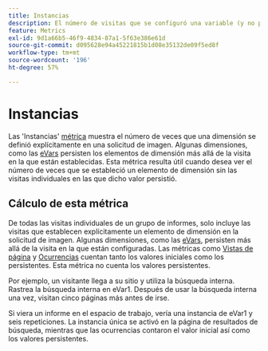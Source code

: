 ```yaml
---
title: Instancias
description: El número de visitas que se configuró una variable (y no persistió).
feature: Metrics
exl-id: 9d1a66b5-46f9-4834-87a1-5f63e386e61d
source-git-commit: d095628e94a45221815b1d08e35132de09f5ed8f
workflow-type: tm+mt
source-wordcount: '196'
ht-degree: 57%

---
```


# Instancias

Las &#39;Instancias&#39; [métrica](overview.md) muestra el número de veces que una dimensión se definió explícitamente en una solicitud de imagen. Algunas dimensiones, como las [eVars](../dimensions/evar.md) persisten los elementos de dimensión más allá de la visita en la que están establecidas. Esta métrica resulta útil cuando desea ver el número de veces que se estableció un elemento de dimensión sin las visitas individuales en las que dicho valor persistió.

## Cálculo de esta métrica

De todas las visitas individuales de un grupo de informes, solo incluye las visitas que establecen explícitamente un elemento de dimensión en la solicitud de imagen. Algunas dimensiones, como las [eVars](../dimensions/evar.md), persisten más allá de la visita en la que están configuradas. Las métricas como [Vistas de página](page-views.md) y [Ocurrencias](occurrences.md) cuentan tanto los valores iniciales como los persistentes. Esta métrica no cuenta los valores persistentes.

Por ejemplo, un visitante llega a su sitio y utiliza la búsqueda interna. Rastrea la búsqueda interna en eVar1. Después de usar la búsqueda interna una vez, visitan cinco páginas más antes de irse.

Si viera un informe en el espacio de trabajo, vería una instancia de eVar1 y seis repeticiones. La instancia única se activó en la página de resultados de búsqueda, mientras que las ocurrencias contaron el valor inicial así como los valores persistentes.
